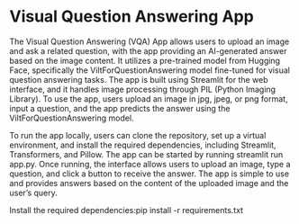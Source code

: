 # Visual Question Answering App
The Visual Question Answering (VQA) App allows users to upload an image and ask a related question, with the app providing an AI-generated answer based on the image content. It utilizes a pre-trained model from Hugging Face, specifically the ViltForQuestionAnswering model fine-tuned for visual question answering tasks. The app is built using Streamlit for the web interface, and it handles image processing through PIL (Python Imaging Library). To use the app, users upload an image in jpg, jpeg, or png format, input a question, and the app predicts the answer using the ViltForQuestionAnswering model.

To run the app locally, users can clone the repository, set up a virtual environment, and install the required dependencies, including Streamlit, Transformers, and Pillow. The app can be started by running streamlit run app.py. Once running, the interface allows users to upload an image, type a question, and click a button to receive the answer. The app is simple to use and provides answers based on the content of the uploaded image and the user’s query.

Install the required dependencies:pip install -r requirements.txt


